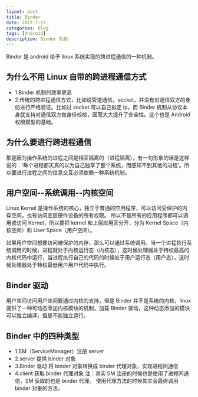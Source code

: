 ```yaml
---
layout: post
title: Binder
date: 2017-7-17
categories: blog
tags: [Android]
description: Binder 机制
---
```


Binder 是 android 给予 linux 系统实现的跨进程通信的一种机制。

## 为什么不用 Linux 自带的跨进程通信方式

-   1.Binder 机制的效率更高
-   2.传统的跨进程通信方式，比如说管道通信，socket，并没有对通信双方的身份进行严格验证。比如过 socket 可以自己拟定 ip。而 Binder 机制从协议本身就支持对通信双方做身份校检，因而大大提升了安全性。这个也是 Android 权限模型的基础。

## 为什么要进行跨进程通信

那是因为操作系统的进程之间是相互隔离的（进程隔离），有一句形象的话是这样说的：‘每个进程都天真的以为自己独享了整个系统，而感知不到其他的进程’。所以要进行进程之间的信息交互必须依赖一种系统机制。

## 用户空间--系统调用--内核空间

Linux Kernel 是操作系统的核心，独立于普通的应用程序，可以访问受保护的内存空间，也有访问底层硬件设备的所有权限。
所以不是所有的应用程序都可以调用或访问 Kernel，所以要把 kernel 和上层应用区分开，分为 Kernel Space（内核空间）和 User Space（用户空间）。

如果用户空间想要访问被保护的内存，那么可以通过系统调用。当一个进程执行系统调用的时候，进程就处于内核运行态（内核态），这时候处理器处于特权最高的内核代码中运行，当进程执行自己的代码的时候处于用户运行态（用户态），这时候处理器处于特权最低用户用户代码中执行。

## Binder 驱动

用户空间访问用户空间要通过内核的支持，但是 Binder 并不是系统的内核，linux 提供了一种可动态添加内核模块的机制，加载 Binder 驱动，这种动态添加的模块可以独立编译，但是不能独立运行。

## Binder 中的四种类型

-   1.SM（ServiceManager）注册 server
-   2.server 提供 binder 对象
-   3.Binder 驱动 将 binder 对象转换成 binder 代理对象，实现进程间通信
-   4.client 获取 binder 代理对象
    注：其实 SM 注册的时候也是使用了进程间通信，SM 获取的也是 binder 代理。
    使用代理方法的时候其实会最终调用 binder 对象的方法。
